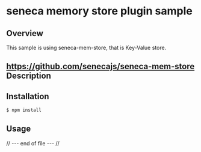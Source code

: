 seneca memory store plugin sample
========================

Overview
------------------------
This sample is using seneca-mem-store, that is Key-Value store.

https://github.com/senecajs/seneca-mem-store
Description
------------------------

Installation
------------------------
```bash
$ npm install
```

Usage
------------------------




// --- end of file --- //

